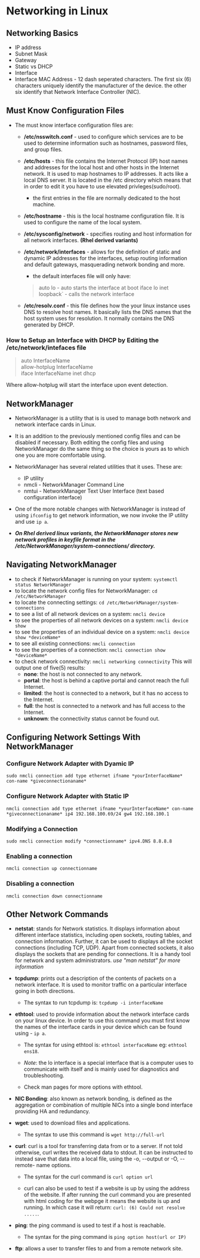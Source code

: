 # **Networking in Linux**

## Networking Basics

- IP address
- Subnet Mask
- Gateway
- Static vs DHCP
- Interface
- Interface MAC Address - 12 dash seperated characters.  The first six (6) characters uniquely identify the manufacturer of the device.  the other six identify that Network Interface Controller (NIC).

## Must Know Configuration Files

- The must know interface configuration files are:
  - **/etc/nsswitch.conf** -  used to configure which services are to be used to determine information such as hostnames, password files, and group files.
  - **/etc/hosts** - this file contains the Internet Protocol (IP) host names and addresses for the local host and other hosts in the Internet network.  It is used to map hostnames to IP addresses.  It acts like a local DNS server.  It is located in the /etc directory which means that in order to edit it you have to use elevated privleges(sudo/root).
    - the first entries in the file are normally dedicated to the host machine.
  - **/etc/hostname** - this is the local hostname configuration file.  It is used to configure the name of the local system.
  - **/etc/sysconfig/network** - specifies routing and host information for all network interfaces. **(Rhel derived variants)**
  - **/etc/network/interfaces** - allows for the definition of static and dynamic IP addresses for the interfaces, setup routing information and default gateways, masquerading network bonding and more.
    - the default interfaces file will only have:

    > auto lo - auto starts the interface at boot
    > iface lo inet loopback` - calls the network interface

  - **/etc/resolv.conf** - this file defines how the your linux instance uses DNS to resolve host names.  It basically lists the DNS names that the host system uses for resolution.  It normally contains the DNS generated by DHCP.

### How to Setup an Interface with DHCP by Editing the /etc/network/intefaces file

> auto InterfaceName  
> allow-hotplug InterfaceName  
> iface InterfaceName inet dhcp  

  Where allow-hotplug will start the interface upon event detection.

## NetworkManager

- NetworkManager is a utility that is is used to manage both network and network interface cards in Linux.
- It is an addition to the previously mentioned config files and can be disabled if necessary.  Both editing the config files and using NetworkManager do the same thing so the choice is yours as to which one you are more comfortable using.
- NetworkManager has several related utilities that it uses.  These are:

  - IP utility
  - nmcli - NetworkManager Command Line
  - nmtui - NetworkManager Text User Interface (text based configuration interface)

- One of the more notable changes with NetworkManager is instead of using `ifconfig` to get network information, we now invoke the IP utility and use `ip a`.
- ***On Rhel derived linux variants, the NetworkManager stores new network profiles in keyfile format in the /etc/NetworkManager/system-connections/ directory.***

## Navigating NetworkManager

- to check if NetworkManager is running on your system: `systemctl status NetworkManager`
- to locate the network config files for NetworkManager: `cd /etc/NetworkManager`
- to locate the connecting settings: `cd /etc/NetworkManager/system-connections`
- to see a list of all network devices on a system: `nmcli device`
- to see the properties of all network devices on a system: `nmcli device show`
- to see the properties of an individual device on a system: `nmcli device show *deviceName*`
- to see all existing connections: `nmcli connection`
- to see the properties of a connection: `nmcli connection show *deviceName*`
- to check network connectivity: `nmcli networking connectivity`
  This will output one of five(5) results:
  - **none**: the host is not connected to any network.
  - **portal**: the host is behind a captive portal and cannot reach the full Internet.
  - **limited**: the host is connected to a network, but it has no access to the Internet.
  - **full**: the host is connected to a network and has full access to the Internet.
  - **unknown**: the connectivity status cannot be found out.

## Configuring Network Settings With NetworkManager

### Configure Network Adapter with Dyamic IP

`sudo nmcli connection add type ethernet ifname *yourInterfaceName* con-name *giveconnectionaname*`

### Configure Network Adapter with Static IP

`nmcli connection add type ethernet ifname *yourInterfaceName* con-name *giveconnectionaname* ip4 192.168.100.69/24 gw4 192.168.100.1`

### Modifying a Connection

`sudo nmcli connection modify *connectionname* ipv4.DNS 8.8.8.8`

### Enabling a connection

`nmcli connection up connectionname`

### Disabling a connection

`nmcli connection down connectionname`

## Other Network Commands

- **netstat**:  stands for Network statistics. It displays information about different interface statistics, including open sockets, routing tables, and connection information. Further, it can be used to displays all the socket connections (including TCP, UDP). Apart from connected sockets, it also displays the sockets that are pending for connections. It is a handy tool for network and system administrators.  *use "man netstat" for more information*

- **tcpdump**: prints out a description of the contents of packets on a network interface.  It is used to monitor traffic on a particular interface going in both directions.

  - The syntax to run tcpdump is: `tcpdump -i interfaceName`

- **ethtool**: used to provide information about the network interface cards on your linux device.  In order to use this command you must first know the names of the interface cards in your device which can be found using - `ip a`.

  - The syntax for using ethtool is: `ethtool interfaceName` eg: `ethtool ens18`.

  - *Note*: the lo interface is a special interface that is a computer uses to communicate with itself and is mainly used for diagnostics and troubleshooting.

  - Check man pages for more options with ethtool.

- **NIC Bonding**: also known as network bonding, is defined as the aggregation or combination of multiple NICs into a single bond interface providing HA and redundancy.

- **wget**: used to download files and applications.  

  - The syntax to use this command is `wget http://full-url`

- **curl**:  curl  is  a  tool for transferring data from or to a server.  If not told otherwise, curl writes the received data to stdout. It can be  instructed to  instead save that data into a local file, using the -o, --output or -O, --remote- name options.

  - The syntax for the curl command is `curl option url`

  - curl can also be used to test if a website is up by using the address of the website.  If after running the curl command you are presented with html coding for the webpge it means the website is up and running.  In which case it will return: `curl: (6) Could not resolve .....`.

- **ping**: the ping command is used to test if a host is reachable.

  - The syntax for the ping command is `ping option host(url or IP)`

- **ftp**:  allows a user to transfer files to and from a remote network site.
